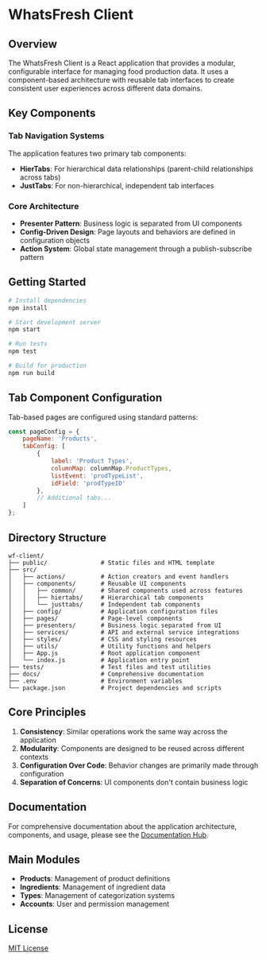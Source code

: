 # WhatsFresh Client

## Overview

The WhatsFresh Client is a React application that provides a modular, configurable interface for managing food production data. It uses a component-based architecture with reusable tab interfaces to create consistent user experiences across different data domains.

## Key Components

### Tab Navigation Systems

The application features two primary tab components:

- **HierTabs**: For hierarchical data relationships (parent-child relationships across tabs)
- **JustTabs**: For non-hierarchical, independent tab interfaces

### Core Architecture

- **Presenter Pattern**: Business logic is separated from UI components
- **Config-Driven Design**: Page layouts and behaviors are defined in configuration objects
- **Action System**: Global state management through a publish-subscribe pattern

## Getting Started

```bash
# Install dependencies
npm install

# Start development server
npm start

# Run tests
npm test

# Build for production
npm run build
```

## Tab Component Configuration

Tab-based pages are configured using standard patterns:

```javascript
const pageConfig = {
    pageName: 'Products',
    tabConfig: [
        {
            label: 'Product Types',
            columnMap: columnMap.ProductTypes,
            listEvent: 'prodTypeList',
            idField: 'prodTypeID'
        },
        // Additional tabs...
    ]
};
```

## Directory Structure

```
wf-client/
├── public/               # Static files and HTML template
├── src/
│   ├── actions/          # Action creators and event handlers
│   ├── components/       # Reusable UI components
│   │   ├── common/       # Shared components used across features
│   │   ├── hiertabs/     # Hierarchical tab components
│   │   └── justtabs/     # Independent tab components
│   ├── config/           # Application configuration files
│   ├── pages/            # Page-level components
│   ├── presenters/       # Business logic separated from UI
│   ├── services/         # API and external service integrations
│   ├── styles/           # CSS and styling resources
│   ├── utils/            # Utility functions and helpers
│   ├── App.js            # Root application component
│   └── index.js          # Application entry point
├── tests/                # Test files and test utilities
├── docs/                 # Comprehensive documentation
├── .env                  # Environment variables
└── package.json          # Project dependencies and scripts
```

## Core Principles

1. **Consistency**: Similar operations work the same way across the application
2. **Modularity**: Components are designed to be reused across different contexts
3. **Configuration Over Code**: Behavior changes are primarily made through configuration
4. **Separation of Concerns**: UI components don't contain business logic

## Documentation

For comprehensive documentation about the application architecture, components, and usage, please see the [Documentation Hub](docs/README.md).

## Main Modules

- **Products**: Management of product definitions
- **Ingredients**: Management of ingredient data
- **Types**: Management of categorization systems
- **Accounts**: User and permission management

## License

[MIT License](LICENSE)
